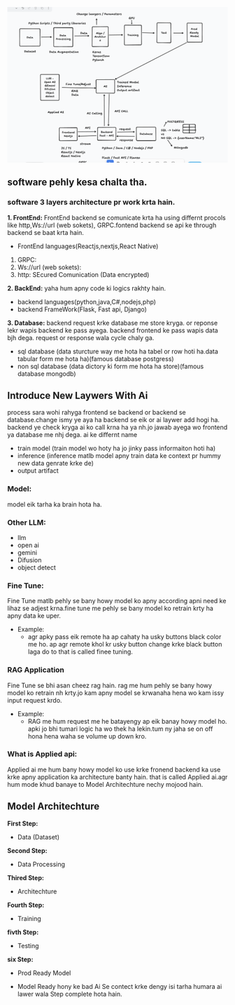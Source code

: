 
![Alt Text](outline.png)

## software pehly kesa chalta tha.
### software 3 layers architecture pr work krta hain.

**1. FrontEnd:**
FrontEnd backend se comunicate krta ha using differnt procols like http,Ws://url (web sokets), GRPC.fontend backend se api ke through backend se baat krta hain.
* FrontEnd languages(Reactjs,nextjs,React Native)

1. GRPC: 
2. Ws://url (web sokets):
3. http:  SEcured Comunication (Data encrypted)

**2. BackEnd:** 
yaha hum apny code ki logics rakhty hain.
* backend languages(python,java,C#,nodejs,php)
* backend FrameWork(Flask, Fast api, Django)

**3. Database:**
backend request krke database me store kryga. or reponse lekr wapis backend ke pass ayega. backend frontend ke pass wapis
data bjh dega. request or response wala cycle chaly ga.

* sql database (data sturcture way me hota ha tabel or row hoti ha.data tabular form me hota ha)(famous database postgress)
* non sql database (data dictory ki form me hota ha store)(famous database mongodb)

## Introduce New Laywers With Ai
process sara wohi rahyga frontend se backend or backend se database.change ismy ye aya ha backend se eik or ai laywer
add hogi ha. backend ye check kryga ai ko call krna ha ya nh.jo jawab ayega wo frontend ya database me nhj dega.
ai ke differnt name 
* train model (train model wo hoty ha jo jinky pass informaiton hoti ha)
* inference (inference matlb model apny train data ke context pr hummy new data genrate krke de)
* output artifact

### Model:
model eik tarha ka brain hota ha. 

### Other LLM:
* llm
* open ai
* gemini
* Difusion
* object detect

### Fine Tune:
Fine Tune matlb pehly se bany howy model ko apny according apni need ke lihaz se adjest krna.fine tune me pehly se
bany model ko retrain krty ha apny data ke uper.

* Example:
   * agr apky pass eik remote ha ap cahaty ha usky buttons black color me ho. ap agr remote khol kr usky button change
   krke black button laga do to that is called finee tuning.

### RAG Application
Fine Tune se bhi asan cheez rag hain. rag me hum pehly se bany howy model ko retrain nh krty.jo kam apny model se krwanaha hena wo kam issy input request krdo.
* Example:
   * RAG me hum request me he batayengy ap eik banay howy model ho. apki jo bhi tumari logic ha wo thek ha lekin.tum ny jaha se on off hona hena waha se volume up down kro.

### What is Applied api:
Applied ai me hum bany howy model ko use krke fronend backend ka use krke apny application ka architecture banty hain.
that is called Applied ai.agr hum mode khud banaye to Model Architechture nechy mojood hain.

## Model Architechture

**First Step:**
* Data (Dataset)

**Second Step:**
* Data Processing

**Thired Step:**
* Architechture

**Fourth Step:**
* Training

**fivth Step:**
* Testing

**six Step:**
* Prod Ready Model


* Model Ready hony ke bad Ai Se contect krke dengy isi tarha humara ai lawer wala Step complete hota hain.